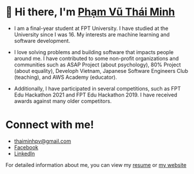 # 👋 Hi there, I'm [Phạm Vũ Thái Minh](https://thaiminhpv.github.io/)

- I am a final-year student at FPT University. I have studied
  at the University since I was 16. My interests are machine learning and software development.

- I love solving problems and building software that impacts people around me.
  I have contributed to some non-profit organizations and communities such as ASAP Project (about psychology), 80%
  Project (about equality), Developh Vietnam, Japanese Software Engineers Club (teaching), and AWS Academy (educator).

- Additionally, I have participated in several competitions, such as FPT Edu
  Hackathon 2021 and FPT Edu Hackathon 2019. I have received awards against many older competitors.

# Connect with me!

- [thaiminhpv@gmail.com](mailto:thaiminhpv@gmail.com)
- [Facebook](https://www.facebook.com/thaiminhpv/)
- [LinkedIn](https://www.linkedin.com/in/thaiminhpv/)

For detailed information about me, you can view my
[resume](https://drive.google.com/file/d/1YbKL2X5OES5zRw0TDXDypgwqJW0PWqa2/view) or
[my website](https://thaiminhpv.github.io/)
